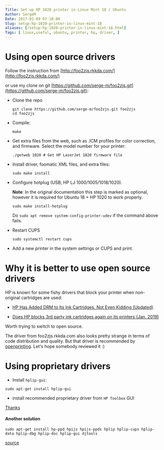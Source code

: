 ```yaml
---
Title: Set up HP 1020 printer in Linux Mint 18 / Ubuntu
Author: SergeM
Date: 2017-01-09 07:10:00
Slug: setup-hp-1020-printer-in-linux-mint-18
aliases: [/setup-hp-1020-printer-in-linux-mint-18.html]
Tags: [ linux,useful, ubuntu, printer, hp, driver, ]
---
```




# Using open source drivers

Follow the instruction from [http://foo2zjs.rkkda.com/](http://foo2zjs.rkkda.com/)

or use my clone on git [https://github.com/serge-m/foo2zjs.git](https://github.com/serge-m/foo2zjs.git):

* Clone the repo

      git clone https://github.com/serge-m/foo2zjs.git foo2zjs
      cd foo2zjs
        

* Compile:

      make

* Get extra files from the web, such as .ICM profiles for color correction,
and firmware.  Select the model number for your printer:
 
      ./getweb 1020	# Get HP LaserJet 1020 firmware file


* Install driver, foomatic XML files, and extra files:
    
      sudo make install
    
    
* Configure hotplug (USB; HP LJ 1000/1005/1018/1020).
 
  **Note**: In the original documentation this step is marked as optional, 
  however it is required for Ubuntu 18 + HP 1020 to work properly. 
      
      sudo make install-hotplug
    
  Do `sudo apt remove system-config-printer-udev` if the command above fails.

* Restart CUPS

      sudo systemctl restart cups
  
  
* Add a new printer in the system settings or CUPS and print.




# Why it is better to use open source drivers

HP is known for some fishy drivers that block your printer when non-original cartridges are used:

* [HP Has Added DRM to Its Ink Cartridges. Not Even Kidding (Updated)](https://www.wired.com/2016/09/hp-printer-drm/)

* [Does HP blocks 3rd party ink cartridges again on its printers (Jan. 2019)](https://borncity.com/win/2019/01/20/does-hp-blocks-3rd-party-ink-cartridges-again-on-its-printers-jan-2019/)

Worth trying to switch to open source.

The driver from foo2zjs.rkkda.com also looks pretty strange in terms of code distribution and quality. 
But that driver is recommended by [openprinting](https://www.openprinting.org/printer/HP/HP-LaserJet_1020). 
Let's hope somebody reviewed it :)

# Using proprietary drivers

* Install `hplip-gui`:

```
sudo apt-get install hplip-gui
```

* install recommended proprietary driver from `HP Toolbox` GUI


[Thanks](https://ubuntu-mate.community/t/hp-3015-print-drivers-are-so-slow-at-printing/5580)


#### Another solution

```
sudo apt-get install hp-ppd hpijs hpijs-ppds hplip hplip-cups hplip-data hplip-dbg hplip-doc hplip-gui djtools
```

[source](https://askubuntu.com/questions/462329/hp-laserjet-1020-plus-printer-not-working-in-ubuntu-14-04/462335#462335)
